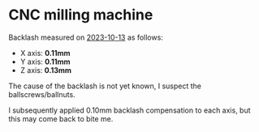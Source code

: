 # CNC milling machine

Backlash measured on [2023-10-13](20231013.md) as follows:

* X axis: **0.11mm**
* Y axis: **0.11mm**
* Z axis: **0.13mm**

The cause of the backlash is not yet known, I suspect the ballscrews/ballnuts.

I subsequently applied 0.10mm backlash compensation to each axis, but this may come back to bite me.
